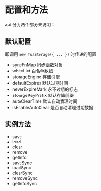 # 配置和方法
api 分为两个部分来说明：

## 默认配置
即调用 `new TuaStorage({ ... })` 时传递的配置

* syncFnMap 同步函数对象
* whiteList 白名单数组
* storageEngine 存储引擎
* defaultExpires 默认过期时间
* neverExpireMark 永不过期的标志
* storageKeyPrefix 默认存储前缀
* autoClearTime 默认自动清理时间
* isEnableAutoClear 是否自动清理过期数据

## 实例方法
* save
* load
* clear
* remove
* getInfo
* saveSync
* loadSync
* clearSync
* removeSync
* getInfoSync

